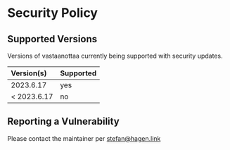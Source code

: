 # Security Policy

## Supported Versions

Versions of vastaanottaa currently being supported with security updates.

| Version(s)   | Supported |
|:------------ |:--------- |
| 2023.6.17    | yes       |
| < 2023.6.17  | no        |

## Reporting a Vulnerability

Please contact the maintainer per stefan@hagen.link
